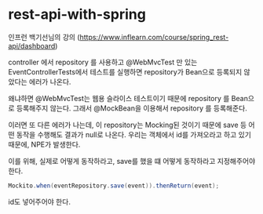 # rest-api-with-spring
인프런 백기선님의 강의 (https://www.inflearn.com/course/spring_rest-api/dashboard)

controller 에서 repository 를 사용하고 
@WebMvcTest 만 있는 EventControllerTests에서 테스트를 실행하면 repository가 Bean으로 등록되지 않았다는 에러가 나온다.  

왜냐하면 @WebMvcTest는 웹용 슬라이스 테스트이기 때문에 repository 를 Bean으로 등록해주지 않는다. 
그래서 @MockBean을 이용해서 repository 를 등록해준다. 

이러면 또 다른 에러가 나는데, 이 repository는 Mocking된 것이기 때문에 save 등 어떤 동작을 수행해도 결과가 null로 나온다. 
우리는 객체에서 id를 가져오라고 하고 있기 때문에, NPE가 발생한다.

이를 위해, 실제로 어떻게 동작하라고, save를 했을 떄 어떻게 동작하라고 지정해주어야 한다. 
```java
Mockito.when(eventRepository.save(event)).thenReturn(event);
```
id도 넣어주어야 한다. 
